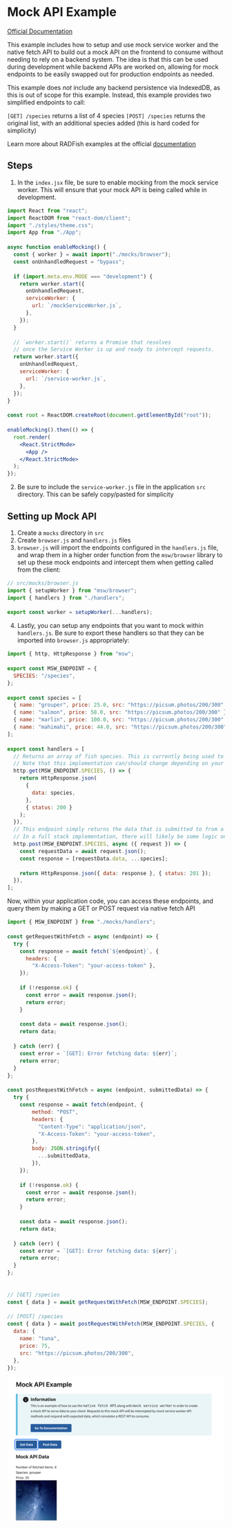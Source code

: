 # Mock API Example

[Official Documentation](https://nmfs-radfish.github.io/radfish/)

This example includes how to setup and use mock service worker and the native fetch API to build out a mock API on the frontend to consume without needing to rely on a backend system. The idea is that this can be used during development while backend APIs are worked on, allowing for mock endpoints to be easily swapped out for production endpoints as needed.

This example does _not_ include any backend persistence via IndexedDB, as this is out of scope for this example. Instead, this example provides two simplified endpoints to call:

`[GET] /species` returns a list of 4 species
`[POST] /species` returns the original list, with an additional species added (this is hard coded for simplicity)

Learn more about RADFish examples at the official [documentation](https://nmfs-radfish.github.io/radfish/developer-documentation/examples-and-templates#examples)

## Steps

1. In the `index.jsx` file, be sure to enable mocking from the mock service worker. This will ensure that your mock API is being called while in development.

```jsx
import React from "react";
import ReactDOM from "react-dom/client";
import "./styles/theme.css";
import App from "./App";

async function enableMocking() {
  const { worker } = await import("./mocks/browser");
  const onUnhandledRequest = "bypass";

  if (import.meta.env.MODE === "development") {
    return worker.start({
      onUnhandledRequest,
      serviceWorker: {
        url: `/mockServiceWorker.js`,
      },
    });
  }

  // `worker.start()` returns a Promise that resolves
  // once the Service Worker is up and ready to intercept requests.
  return worker.start({
    onUnhandledRequest,
    serviceWorker: {
      url: `/service-worker.js`,
    },
  });
}

const root = ReactDOM.createRoot(document.getElementById("root"));

enableMocking().then(() => {
  root.render(
    <React.StrictMode>
      <App />
    </React.StrictMode>
  );
});
```

2. Be sure to include the `service-worker.js` file in the application `src` directory. This can be safely copy/pasted for simplicity

## Setting up Mock API

1. Create a `mocks` directory in `src`
2. Create `browser.js` and `handlers.js` files
3. `browser.js` will import the endpoints configured in the `handlers.js` file, and wrap them in a higher order function from the `msw/browser` library to set up these mock endpoints and intercept them when getting called from the client:

```js
// src/mocks/browser.js
import { setupWorker } from "msw/browser";
import { handlers } from "./handlers";

export const worker = setupWorker(...handlers);
```

4. Lastly, you can setup any endpoints that you want to mock within `handlers.js`. Be sure to export these handlers so that they can be imported into `browser.js` appropriately:

```js
import { http, HttpResponse } from "msw";

export const MSW_ENDPOINT = {
  SPECIES: "/species",
};

export const species = [
  { name: "grouper", price: 25.0, src: "https://picsum.photos/200/300" },
  { name: "salmon", price: 58.0, src: "https://picsum.photos/200/300" },
  { name: "marlin", price: 100.0, src: "https://picsum.photos/200/300" },
  { name: "mahimahi", price: 44.0, src: "https://picsum.photos/200/300" },
];

export const handlers = [
  // Returns an array of fish species. This is currently being used to demonstrate populating a dropdown form component with "data" from a server
  // Note that this implementation can/should change depending on your needs
  http.get(MSW_ENDPOINT.SPECIES, () => {
    return HttpResponse.json(
      {
        data: species,
      },
      { status: 200 }
    );
  }),
  // This endpoint simply returns the data that is submitted to from a form
  // In a full stack implementation, there will likely be some logic on the server to handle/store persistent data
  http.post(MSW_ENDPOINT.SPECIES, async ({ request }) => {
    const requestData = await request.json();
    const response = [requestData.data, ...species];

    return HttpResponse.json({ data: response }, { status: 201 });
  }),
];
```

Now, within your application code, you can access these endpoints, and query them by making a GET or POST request via native fetch API

```jsx
import { MSW_ENDPOINT } from "./mocks/handlers";

const getRequestWithFetch = async (endpoint) => {
  try {
    const response = await fetch(`${endpoint}`, {
      headers: { 
        "X-Access-Token": "your-access-token" },
    });

    if (!response.ok) {
      const error = await response.json();
      return error;
    }

    const data = await response.json();
    return data;

  } catch (err) {
    const error = `[GET]: Error fetching data: ${err}`;
    return error;
  }
};

const postRequestWithFetch = async (endpoint, submittedData) => {
  try {
    const response = await fetch(endpoint, {
        method: "POST",
        headers: {
          "Content-Type": "application/json",
          "X-Access-Token": "your-access-token",
        },
        body: JSON.stringify({
          ...submittedData,
        }),
    });

    if (!response.ok) {
      const error = await response.json();
      return error;
    }

    const data = await response.json();
    return data;

  } catch (err) {
    const error = `[GET]: Error fetching data: ${err}`;
    return error;
  }
};


// [GET] /species
const { data } = await getRequestWithFetch(MSW_ENDPOINT.SPECIES);

// [POST] /species
const { data } = await postRequestWithFetch(MSW_ENDPOINT.SPECIES, {
  data: {
    name: "tuna",
    price: 75,
    src: "https://picsum.photos/200/300",
  },
});
```

![Mock API](./src/assets/mock-api.png)